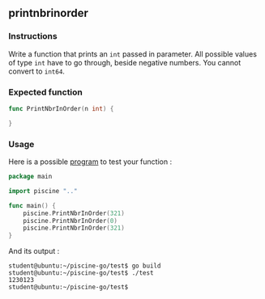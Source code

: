 ## printnbrinorder

### Instructions

Write a function that prints an `int` passed in parameter.
All possible values of type `int` have to go through, beside negative numbers.
You cannot convert to `int64`.

### Expected function

```go
func PrintNbrInOrder(n int) {

}
```

### Usage

Here is a possible [program](TODO-LINK) to test your function :

```go
package main

import piscine ".."

func main() {
	piscine.PrintNbrInOrder(321)
	piscine.PrintNbrInOrder(0)
	piscine.PrintNbrInOrder(321)
}
```

And its output :

```console
student@ubuntu:~/piscine-go/test$ go build
student@ubuntu:~/piscine-go/test$ ./test
1230123
student@ubuntu:~/piscine-go/test$
```
